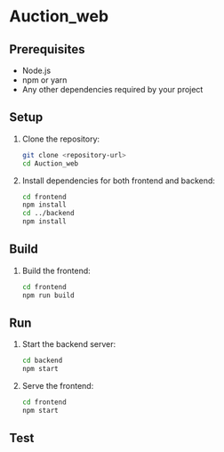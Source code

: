 # Auction_web

## Prerequisites
- Node.js
- npm or yarn
- Any other dependencies required by your project

## Setup
1. Clone the repository:
    ```bash
    git clone <repository-url>
    cd Auction_web
    ```

2. Install dependencies for both frontend and backend:
    ```bash
    cd frontend
    npm install
    cd ../backend
    npm install
    ```

## Build
1. Build the frontend:
    ```bash
    cd frontend
    npm run build
    ```

## Run
1. Start the backend server:
    ```bash
    cd backend
    npm start
    ```

2. Serve the frontend:
    ```bash
    cd frontend
    npm start
    ```

## Test